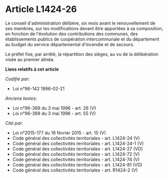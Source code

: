 # Article L1424-26

Le conseil d'administration délibère, six mois avant le renouvellement de ses membres, sur les modifications devant être
apportées à sa composition, en fonction de l'évolution des contributions des communes, des établissements publics de
coopération intercommunale et du département au budget du service départemental d'incendie et de secours.

Le préfet fixe, par arrêté, la répartition des sièges, au vu de la délibération visée au premier alinéa.

**Liens relatifs à cet article**

_Codifié par_:

  - Loi n°96-142 1996-02-21

_Anciens textes_:

  - Loi n°96-369 du 3 mai 1996 - art. 26 (V)
  - Loi n°96-369 du 3 mai 1996 - art. 55 (V)

_Cité par_:

  - Loi n°2015-177 du 16 février 2015 - art. 15 (V)
  - Code général des collectivités territoriales - art. L1424-24 (V)
  - Code général des collectivités territoriales - art. L1424-24-1 (V)
  - Code général des collectivités territoriales - art. L1424-27 (VD)
  - Code général des collectivités territoriales - art. L1424-72 (V)
  - Code général des collectivités territoriales - art. L1424-74 (V)
  - Code général des collectivités territoriales - art. L1424-81 (VD)
  - Code général des collectivités territoriales - art. R1424-2 (V)
